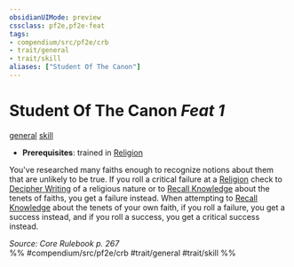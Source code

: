 ```yaml
---
obsidianUIMode: preview
cssclass: pf2e,pf2e-feat
tags:
- compendium/src/pf2e/crb
- trait/general
- trait/skill
aliases: ["Student Of The Canon"]
---
```

# Student Of The Canon  *Feat 1*  
[general](../../Rules/traits/general.md)  [skill](../../Rules/traits/skill.md)  

- **Prerequisites**: trained in [Religion](../skills.md#Religion)

You've researched many faiths enough to recognize notions about them that are unlikely to be true. If you roll a critical failure at a [Religion](../skills.md#Religion) check to [Decipher Writing](../../Rules/actions/decipher-writing.md) of a religious nature or to [Recall Knowledge](../../Rules/actions/recall-knowledge.md) about the tenets of faiths, you get a failure instead. When attempting to [Recall Knowledge](../../Rules/actions/recall-knowledge.md) about the tenets of your own faith, if you roll a failure, you get a success instead, and if you roll a success, you get a critical success instead.

*Source: Core Rulebook p. 267*  
%% #compendium/src/pf2e/crb #trait/general #trait/skill %%
